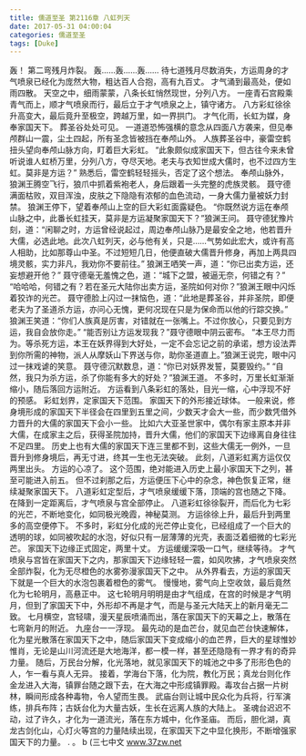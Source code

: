 ```yaml
---
title: 儒道至圣 第2116章 八虹列天
date: 2017-05-31 04:00:04
categories: 儒道至圣
tags: [Duke]
---
```


轰！
第二弯残月炸裂。
轰……轰……轰……
待七道残月尽数消失，方运周身的才气喷泉已经化为庞然大物，粗达百人合抱，高有九百丈。
才气涌到最高处，便如雨四散。
天空之中，细雨蒙蒙，八条长虹悄然现世，分列八方。
一座青石宫殿乘青气而上，顺才气喷泉而行，最后立于才气喷泉之上，镇守诸方。
八方彩虹徐徐升高变大，最后竟升至极空，跨越万里，如一界拱门。
才气化雨，长虹为媒，身奉家国天下。
葬圣谷处处可见。
一道道恐怖强横的意念从四面八方袭来，但见奉颅群山一震，尘土四起，所有圣念皆被挡在奉颅山外。
人族葬圣谷中，豪雷空鹤扭头望向奉颅山脉方向，盯着巨大彩虹。
“此象颇似成家国天下，但古往今来未曾听说谁人虹桥万里，分列八方，夺尽天地。老夫与衣知世成大儒时，也不过四方生虹。莫非是方运？”
熟悉后，雷空鹤轻轻摇头，否定了这个想法。
奉颅山脉外，狼渊王腾空飞行，狼爪中抓着紫袍老人，身后跟着一头完整的虎族灵骸。
聂守德满面枯败，双目浑浊，皮肤之下隐隐有浓郁的血色流动，一身大儒力量被妖力封禁。
狼渊王停下，望着奉颅山上空的巨大彩虹面露疑色。
“你既然说方运在奉颅山脉之中，此番长虹挂天，莫非是方运凝聚家国天下？”狼渊王问。
聂守德犹豫片刻，道：“闲聊之时，方运曾经说起过，周边奉颅山脉乃是最安全之地，他若晋升大儒，必选此地。此次八虹列天，必与他有关，只是……气势如此宏大，或许有高人相助，比如那尊山中圣。不过短短几日，他便直破大儒晋升修身，再加上两具四境灵骸，实力非凡，我劝你不要前往。”
狼渊王哂笑一声，道：“你已出卖方运，还妄想避开他？”
聂守德毫无羞愧之色，道：“城下之盟，被逼无奈，何错之有？”
“哈哈哈，何错之有？若在圣元大陆你出卖方运，圣院如何对你？”狼渊王眼中闪烁着狡诈的光芒。
聂守德脸上闪过一抹恼色，道：“此地是葬圣谷，并非圣院，即便老夫为了圣道杀方运，亦问心无愧，更何况现在只是为保命而以他的行踪交换。”
狼渊王笑道：“你们人族真是厉害，对错就在一张嘴上。不过你放心，只要见到方运，我自会放你走。”
“能否别让方运发现我？”聂守德眼中阴云密布。
“本王尽力而为。等杀死方运，本王在妖界得到大好处，一定不会忘记之前的承诺，想方设法弄到你所需的神物，派人从摩妖山下界送与你，助你圣道直上。”狼渊王说完，眼中闪过一抹戏谑的笑意。
聂守德沉默数息，道：“你已对妖界发誓，莫要毁约。”
“自然，我只为杀方运，杀了你能有多大的好处？”狼渊王道。
不多时，万里长虹渐渐缩小，随后落回方运附近。
方运看到八条彩虹的落处，目光一缩，心中浮现不好的预感。
彩虹划界，定家国天下范围。
家国天下的外形接近球体。
一般来说，修身境形成的家国天下半径会在四里到五里之间，少数天才会大一些，而少数凭借外力晋升的大儒的家国天下会小一些。
比如六大亚圣世家中，偶尔有家主原本并非大儒，在成家主之后，获得圣院加持，晋升大儒，他们的家国天下边缘离自身往往不足四里。
历史上也有大儒的家国天下连三里都不到，这些大儒无一例外，一旦晋升到修身境后，再无寸进，终其一生也无法突破。
此刻，八道彩虹离方运仅仅两里出头。
方运的心凉了。
这个范围，绝对能进入历史上最小家国天下之列，甚至可能进入前五。
但不过刹那之后，方运便压下心中的杂念，神色恢复正常，继续凝聚家国天下。
八道彩虹定型后，才气喷泉缓缓下落，顶端的宫也随之下降。
在降到一定距离后，才气喷泉与宫全部停止。
八道彩虹徐徐裂开，而后化为七彩的光芒，不断地变化，如同极光晚霞，神秘莫测。
方运徐徐上升，最后升到两里多的高空便停下。
不多时，彩虹分化成的光芒停止变化，已经组成了一个巨大的透明的球，如同被吹起的水泡，好似只有一层薄薄的光壳，表面泛着细微的七彩光芒。
家国天下边缘正式固定，两里十丈。
方运缓缓深吸一口气，继续等待。
才气喷泉与宫皆在家国天下之内，那家国天下边缘轻轻一震，如风吹拂，才气喷泉突然全部炸裂，化为无尽橙色的水雾弥漫家国天下之中。
从外界看去，方运的家国天下就是一个巨大的水泡包裹着橙色的雾气。
慢慢地，雾气向上空收敛，最后竟然化为七轮明月，高悬正中。
这七轮明月明明是由才气组成，在宫的时候是才气明月，但到了家国天下中，外形却不再是才气，而是与圣元大陆天上的新月毫无二致。
七月横空，宫轻啸，漫天星辰喷涌而出，落在家国天下的天幕之上，散落在七弯新月的附近。
九座台一一浮现。
最先动的是血芒台，就见血芒台快速解体，化为星光散落在家国天下之中，随后家国天下变成缩小的血芒界，巨大的星球惟妙惟肖，无论是山川河流还是大地海洋，都一模一样，甚至还隐隐有一界才有的奇异力量。
随后，万民台分解，化光落地，就见家国天下的城池之中多了形形色色的人，乍一看与真人无异。
接着，学海台下落，化为院，教化万民；真龙台则化作金龙进入大海，镇罪台随之跟下去，在大海之中形成镇罪殿。毒攻台占据一片树林，瞬间形成各种毒物，令人望而生畏。
武庙台则让城中民众化为兵将，行军演练，排兵布阵；古妖台化为大量古妖，生长在远离人族的大陆上。
圣魂台迟迟不动，过了许久，才化为一道流光，落在东方城中，化作圣庙。
而后，胆化湖，真龙古剑化山，心灯火等宫的力量陆续出现，在家国天下之中显化换形，不断增强家国天下的力量。
.
。
b
(三七中文 www.37zw.net